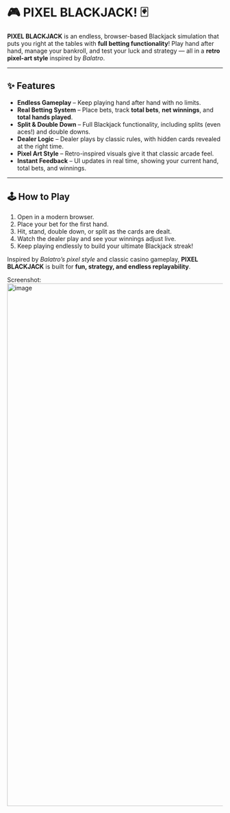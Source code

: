 # 🎮 PIXEL BLACKJACK! 🃏

**PIXEL BLACKJACK** is an endless, browser-based Blackjack simulation that puts you right at the tables with **full betting functionality**! Play hand after hand, manage your bankroll, and test your luck and strategy — all in a **retro pixel-art style** inspired by *Balatro*.  

---

## ✨ Features

- **Endless Gameplay** – Keep playing hand after hand with no limits.  
- **Real Betting System** – Place bets, track **total bets**, **net winnings**, and **total hands played**.  
- **Split & Double Down** – Full Blackjack functionality, including splits (even aces!) and double downs.  
- **Dealer Logic** – Dealer plays by classic rules, with hidden cards revealed at the right time.  
- **Pixel Art Style** – Retro-inspired visuals give it that classic arcade feel.  
- **Instant Feedback** – UI updates in real time, showing your current hand, total bets, and winnings.  

---

## 🕹️ How to Play

1. Open in a modern browser.  
2. Place your bet for the first hand.  
3. Hit, stand, double down, or split as the cards are dealt.  
4. Watch the dealer play and see your winnings adjust live.  
5. Keep playing endlessly to build your ultimate Blackjack streak!

Inspired by *Balatro’s pixel style* and classic casino gameplay, **PIXEL BLACKJACK** is built for **fun, strategy, and endless replayability**. 

Screenshot:
<img width="2032" height="1221" alt="image" src="https://github.com/user-attachments/assets/9dc93e37-e697-43f1-a72c-13af24940240" />
